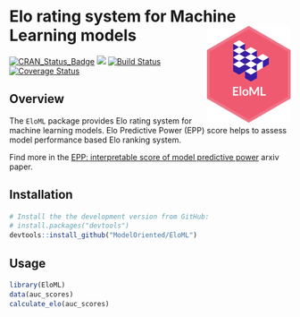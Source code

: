 # Elo rating system for Machine Learning models <img src="man/figures/logo.png" align="right" width="150"/>

[![CRAN\_Status\_Badge](http://www.r-pkg.org/badges/version/EloML)](https://cran.r-project.org/package=EloML)
<img src="http://cranlogs.r-pkg.org/badges/grand-total/EloML" />
[![Build
Status](https://travis-ci.org/ModelOriented/EloML.svg?branch=master)](https://travis-ci.org/ModelOriented/EloML)
[![Coverage
Status](https://img.shields.io/codecov/c/github/modeloriented/EloML/master.svg)](https://codecov.io/github/modeloriented/EloML?branch=master)

## Overview

The `EloML` package provides Elo rating system for machine learning models. Elo Predictive Power (EPP) score helps to assess model performance based Elo ranking system. 

Find more in the [EPP: interpretable score of model predictive power](https://arxiv.org/abs/1908.09213) arxiv paper.


## Installation

```r
# Install the the development version from GitHub:
# install.packages("devtools")
devtools::install_github("ModelOriented/EloML")
```

## Usage

```r
library(EloML)
data(auc_scores)
calculate_elo(auc_scores)
```
